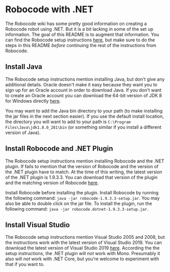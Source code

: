 # Robocode with .NET
The Robocode wiki has some pretty good information on creating a Robocode robot using .NET.
But it is a bit lacking in some of the set up information.
The goal of this README is to augment that information.
You can find the Robocode setup instructions [here](https://github.com/theparticleman/robocode-dotnet), but make sure to do the steps in this README _before_ continuing the rest of the instructions from Robocode.

## Install Java
The Robocode setup instructions mention installing Java, but don't give any additional details.
Oracle doesn't make it easy because they want you to sign up for an Oracle account in order to download Java.
If you don't want to create an Oracle account you can download the 64-bit version of JDK 8 for Windows directly [here](https://download.oracle.com/otn-pub/java/jdk/8u281-b09/89d678f2be164786b292527658ca1605/jdk-8u281-windows-x64.exe).

You may want to add the Java bin directory to your path (to make installing the jar files in the next section easier).
If you use the default install location, the directory you will want to add to your path is `C:\Program Files\Java\jdk1.8.0_281\bin` (or something similar if you install a different version of Java).

## Install Robocode and .NET Plugin
The Robocode setup instructions mention installing Robocode and the .NET plugin.
If fails to mention that the version of Robocode and the version of the .NET plugin have to match.
At the time of this writing, the latest version of the .NET plugin is 1.9.3.3.
You can download that version of the plugin and the matching version of Robocode [here](https://sourceforge.net/projects/robocode/files/robocode/1.9.3.3/).

Install Robocode before installing the plugin. Install Robocode by running the following command: `java -jar robocode-1.9.3.3-setup.jar`.
You may also be able to double click on the jar file.
To install the plugin, run the following command: `java -jar robocode.dotnet-1.9.3.3-setup.jar`.

## Install Visual Studio
The Robocode setup instructions mention Visual Studio 2005 and 2008, but the instructions work with the latest version of Visual Studio 2019.
You can download the latest version of Visual Studio 2019 [here](https://visualstudio.microsoft.com/vs/community/).
According the the setup instructions, the .NET plugin will _not_ work with Mono.
Presumably it also will _not_ work with .NET Core, but you're welcome to experiment with that if you want to.
